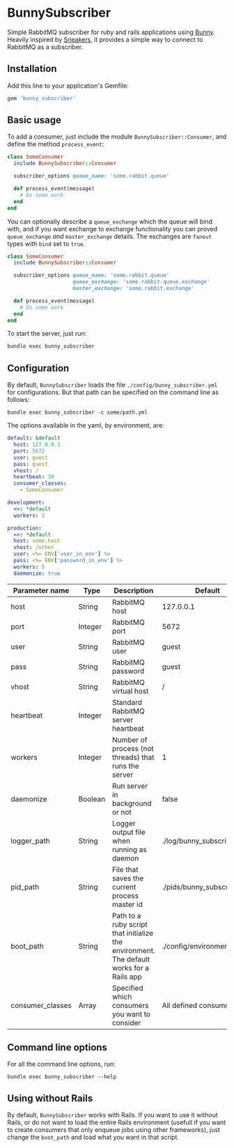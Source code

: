 # BunnySubscriber

Simple RabbitMQ subscriber for ruby and rails applications using
[Bunny](https://github.com/ruby-amqp/bunny). Heavily inspired by
[Sneakers](https://github.com/jondot/sneakers), it provides a simple way to
connect to RabbitMQ as a subscriber.

## Installation

Add this line to your application's Gemfile:

```ruby
gem 'bunny_subscriber'
```

## Basic usage

To add a consumer, just include the module `BunnySubscriber::Consumer`, and define the method `process_event`:

```ruby
class SomeConsumer
  include BunnySubscriber::Consumer

  subscriber_options queue_name: 'some.rabbit.queue'

  def process_event(message)
    # Do some work
  end
end
```

You can optionally describe a `queue_exchange` which the queue will bind with, and if you want exchange to exchange functionality you can proved `queue_exchange` _and_ `master_exchange` details. The exchanges are `fanout` types with `bind` set to `true`.

```ruby
class SomeConsumer
  include BunnySubscriber::Consumer

  subscriber_options queue_name: 'some.rabbit.queue'
                     queue_exchange: 'some.rabbit.queue.exchange'
                     master_exchange: 'some.rabbit.exchange'

  def process_event(message)
    # Do some work
  end
end
```

To start the server, just run:

```bash
bundle exec bunny_subscriber
```

## Configuration

By default, `BunnySubscriber` loads the file `./config/bunny_subscriber.yml` for configurations. But that path can be specified on the command line as follows:

```
bundle exec bunny_subscriber -c some/path.yml
```

The options available in the yaml, by environment, are:

```yml
default: &default
  host: 127.0.0.1
  port: 5672
  user: guest
  pass: guest
  vhost: /
  heartbeat: 30
  consumer_classes:
    - SomeConsumer

development:
  <<: *default
  workers: 2

production:
  <<: *default
  host: some.host
  vhost: /other
  user: <%= ENV['user_in_env'] %>
  pass: <%= ENV['password_in_env'] %>
  workers: 5
  daemonize: true
```

| Parameter name   | Type    | Description                                                                              | Default                     |
| ---------------- | ------- | ---------------------------------------------------------------------------------------- | --------------------------- |
| host             | String  | RabbitMQ host                                                                            | 127.0.0.1                   |
| port             | Integer | RabbitMQ port                                                                            | 5672                        |
| user             | String  | RabbitMQ user                                                                            | guest                       |
| pass             | String  | RabbitMQ password                                                                        | guest                       |
| vhost            | String  | RabbitMQ virtual host                                                                    | /                           |
| heartbeat        | Integer | Standard RabbitMQ server heartbeat                                                       |                             |
| workers          | Integer | Number of process (not threads) that runs the server                                     | 1                           |
| daemonize        | Boolean | Run server in background or not                                                          | false                       |
| logger_path      | String  | Logger output file when running as daemon                                                | ./log/bunny_subscriber.log  |
| pid_path         | String  | File that saves the current process master id                                            | ./pids/bunny_subscriber.pid |
| boot_path        | String  | Path to a ruby script that initialize the environment. The default works for a Rails app | ./config/environment        |
| consumer_classes | Array   | Specified which consumers you want to consider                                           | All defined consummers      |

## Command line options

For all the command line options, run:

```
bundle exec bunny_subscriber --help
```

## Using without Rails

By default, `BunnySubscriber` works with Rails. If you want to use it without Rails, or do not want to load the entire Rails environment (usefull if you want to create consumers that only enqueue jobs using other frameworks), just change the `boot_path` and load what you want in that script.

